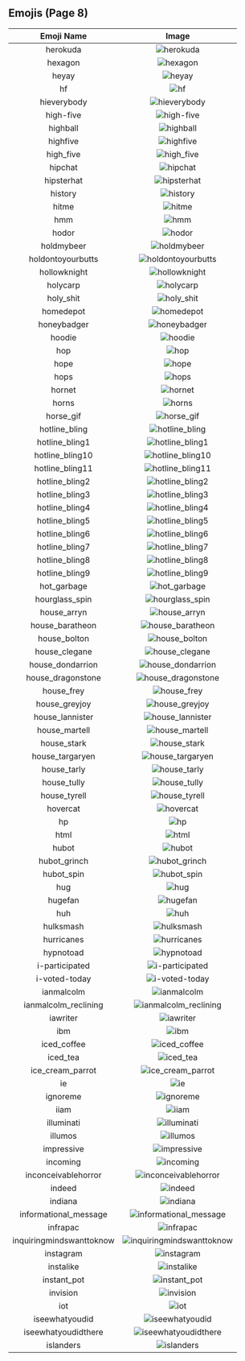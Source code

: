 
  ## Emojis (Page 8)
  |Emoji Name|Image|
  | :-: | :-: |
  |herokuda| ![herokuda](/output/herokuda.png)|
  |hexagon| ![hexagon](/output/hexagon.png)|
  |heyay| ![heyay](/output/heyay.png)|
  |hf| ![hf](/output/hf.gif)|
  |hieverybody| ![hieverybody](/output/hieverybody.png)|
  |high-five| ![high-five](/output/high-five.gif)|
  |highball| ![highball](/output/highball.png)|
  |highfive| ![highfive](/output/highfive.png)|
  |high_five| ![high_five](/output/high_five.jpg)|
  |hipchat| ![hipchat](/output/hipchat.png)|
  |hipsterhat| ![hipsterhat](/output/hipsterhat.jpg)|
  |history| ![history](/output/history.png)|
  |hitme| ![hitme](/output/hitme.jpg)|
  |hmm| ![hmm](/output/hmm)|
  |hodor| ![hodor](/output/hodor.png)|
  |holdmybeer| ![holdmybeer](/output/holdmybeer.jpg)|
  |holdontoyourbutts| ![holdontoyourbutts](/output/holdontoyourbutts)|
  |hollowknight| ![hollowknight](/output/hollowknight.png)|
  |holycarp| ![holycarp](/output/holycarp.png)|
  |holy_shit| ![holy_shit](/output/holy_shit.jpg)|
  |homedepot| ![homedepot](/output/homedepot.jpg)|
  |honeybadger| ![honeybadger](/output/honeybadger.png)|
  |hoodie| ![hoodie](/output/hoodie.png)|
  |hop| ![hop](/output/hop.gif)|
  |hope| ![hope](/output/hope.jpg)|
  |hops| ![hops](/output/hops.png)|
  |hornet| ![hornet](/output/hornet.png)|
  |horns| ![horns](/output/horns.png)|
  |horse_gif| ![horse_gif](/output/horse_gif.gif)|
  |hotline_bling| ![hotline_bling](/output/hotline_bling.gif)|
  |hotline_bling1| ![hotline_bling1](/output/hotline_bling1.jpg)|
  |hotline_bling10| ![hotline_bling10](/output/hotline_bling10.jpg)|
  |hotline_bling11| ![hotline_bling11](/output/hotline_bling11.jpg)|
  |hotline_bling2| ![hotline_bling2](/output/hotline_bling2.jpg)|
  |hotline_bling3| ![hotline_bling3](/output/hotline_bling3.jpg)|
  |hotline_bling4| ![hotline_bling4](/output/hotline_bling4.jpg)|
  |hotline_bling5| ![hotline_bling5](/output/hotline_bling5.jpg)|
  |hotline_bling6| ![hotline_bling6](/output/hotline_bling6.jpg)|
  |hotline_bling7| ![hotline_bling7](/output/hotline_bling7.jpg)|
  |hotline_bling8| ![hotline_bling8](/output/hotline_bling8.jpg)|
  |hotline_bling9| ![hotline_bling9](/output/hotline_bling9.jpg)|
  |hot_garbage| ![hot_garbage](/output/hot_garbage.png)|
  |hourglass_spin| ![hourglass_spin](/output/hourglass_spin.gif)|
  |house_arryn| ![house_arryn](/output/house_arryn.png)|
  |house_baratheon| ![house_baratheon](/output/house_baratheon.png)|
  |house_bolton| ![house_bolton](/output/house_bolton.png)|
  |house_clegane| ![house_clegane](/output/house_clegane.png)|
  |house_dondarrion| ![house_dondarrion](/output/house_dondarrion.png)|
  |house_dragonstone| ![house_dragonstone](/output/house_dragonstone.jpg)|
  |house_frey| ![house_frey](/output/house_frey.png)|
  |house_greyjoy| ![house_greyjoy](/output/house_greyjoy.png)|
  |house_lannister| ![house_lannister](/output/house_lannister.png)|
  |house_martell| ![house_martell](/output/house_martell.png)|
  |house_stark| ![house_stark](/output/house_stark.png)|
  |house_targaryen| ![house_targaryen](/output/house_targaryen.png)|
  |house_tarly| ![house_tarly](/output/house_tarly.jpg)|
  |house_tully| ![house_tully](/output/house_tully.png)|
  |house_tyrell| ![house_tyrell](/output/house_tyrell.png)|
  |hovercat| ![hovercat](/output/hovercat.gif)|
  |hp| ![hp](/output/hp.jpg)|
  |html| ![html](/output/html.png)|
  |hubot| ![hubot](/output/hubot.jpg)|
  |hubot_grinch| ![hubot_grinch](/output/hubot_grinch.png)|
  |hubot_spin| ![hubot_spin](/output/hubot_spin.gif)|
  |hug| ![hug](/output/hug.jpg)|
  |hugefan| ![hugefan](/output/hugefan.png)|
  |huh| ![huh](/output/huh.png)|
  |hulksmash| ![hulksmash](/output/hulksmash.png)|
  |hurricanes| ![hurricanes](/output/hurricanes.png)|
  |hypnotoad| ![hypnotoad](/output/hypnotoad.gif)|
  |i-participated| ![i-participated](/output/i-participated)|
  |i-voted-today| ![i-voted-today](/output/i-voted-today.png)|
  |ianmalcolm| ![ianmalcolm](/output/ianmalcolm.png)|
  |ianmalcolm_reclining| ![ianmalcolm_reclining](/output/ianmalcolm_reclining.png)|
  |iawriter| ![iawriter](/output/iawriter.png)|
  |ibm| ![ibm](/output/ibm.jpg)|
  |iced_coffee| ![iced_coffee](/output/iced_coffee.png)|
  |iced_tea| ![iced_tea](/output/iced_tea.png)|
  |ice_cream_parrot| ![ice_cream_parrot](/output/ice_cream_parrot.gif)|
  |ie| ![ie](/output/ie.png)|
  |ignoreme| ![ignoreme](/output/ignoreme.jpg)|
  |iiam| ![iiam](/output/iiam.gif)|
  |illuminati| ![illuminati](/output/illuminati.png)|
  |illumos| ![illumos](/output/illumos.png)|
  |impressive| ![impressive](/output/impressive.jpg)|
  |incoming| ![incoming](/output/incoming.png)|
  |inconceivablehorror| ![inconceivablehorror](/output/inconceivablehorror.png)|
  |indeed| ![indeed](/output/indeed.png)|
  |indiana| ![indiana](/output/indiana.gif)|
  |informational_message| ![informational_message](/output/informational_message.png)|
  |infrapac| ![infrapac](/output/infrapac.png)|
  |inquiringmindswanttoknow| ![inquiringmindswanttoknow](/output/inquiringmindswanttoknow.png)|
  |instagram| ![instagram](/output/instagram.png)|
  |instalike| ![instalike](/output/instalike.jpg)|
  |instant_pot| ![instant_pot](/output/instant_pot.png)|
  |invision| ![invision](/output/invision.png)|
  |iot| ![iot](/output/iot.png)|
  |iseewhatyoudid| ![iseewhatyoudid](/output/iseewhatyoudid.jpg)|
  |iseewhatyoudidthere| ![iseewhatyoudidthere](/output/iseewhatyoudidthere.png)|
  |islanders| ![islanders](/output/islanders.png)|
  